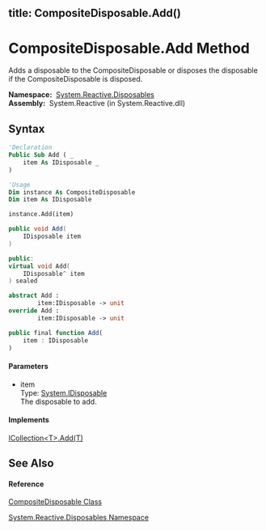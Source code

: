 title: CompositeDisposable.Add()
---
# CompositeDisposable.Add Method

Adds a disposable to the CompositeDisposable or disposes the disposable if the CompositeDisposable is disposed.

**Namespace:**  [System.Reactive.Disposables](System.Reactive.Disposables/System.Reactive.Disposables)  
**Assembly:**  System.Reactive (in System.Reactive.dll)

## Syntax

```vb
'Declaration
Public Sub Add ( _
    item As IDisposable _
)
```

```vb
'Usage
Dim instance As CompositeDisposable
Dim item As IDisposable

instance.Add(item)
```

```csharp
public void Add(
    IDisposable item
)
```

```c++
public:
virtual void Add(
    IDisposable^ item
) sealed
```

```fsharp
abstract Add : 
        item:IDisposable -> unit 
override Add : 
        item:IDisposable -> unit 
```

```javascript
public final function Add(
    item : IDisposable
)
```

#### Parameters

- item  
  Type: [System.IDisposable](https://msdn.microsoft.com/en-us/library/aax125c9)  
  The disposable to add.

#### Implements

[ICollection\<T\>.Add(T)](https://msdn.microsoft.com/en-us/library/m:system.collections.generic.icollection%601.add(%600)(v=VS.103))

## See Also

#### Reference

[CompositeDisposable Class](CompositeDisposable/CompositeDisposable)

[System.Reactive.Disposables Namespace](System.Reactive.Disposables/System.Reactive.Disposables)
